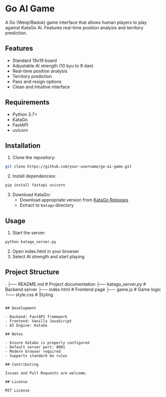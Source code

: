 # Go AI Game

A Go (Weiqi/Baduk) game interface that allows human players to play against KataGo AI. Features real-time position analysis and territory prediction.

## Features

- Standard 19x19 board
- Adjustable AI strength (10 kyu to 9 dan)
- Real-time position analysis
- Territory prediction
- Pass and resign options
- Clean and intuitive interface

## Requirements

- Python 3.7+
- KataGo
- FastAPI
- uvicorn

## Installation

1. Clone the repository:
```bash
git clone https://github.com/your-username/go-ai-game.git
```

2. Install dependencies:
```bash
pip install fastapi uvicorn
```

3. Download KataGo:
   - Download appropriate version from [KataGo Releases](https://github.com/lightvector/KataGo/releases)
   - Extract to `Katago` directory

## Usage

1. Start the server:
```bash
python katago_server.py
```

2. Open index.html in your browser
3. Select AI strength and start playing

## Project Structure

.
├── README.md          # Project documentation
├── katago_server.py   # Backend server
├── index.html         # Frontend page
├── game.js           # Game logic
└── style.css         # Styling
```

## Development

- Backend: FastAPI framework
- Frontend: Vanilla JavaScript
- AI Engine: KataGo

## Notes

- Ensure KataGo is properly configured
- Default server port: 8001
- Modern browser required
- Supports standard Go rules

## Contributing

Issues and Pull Requests are welcome.

## License

MIT License
